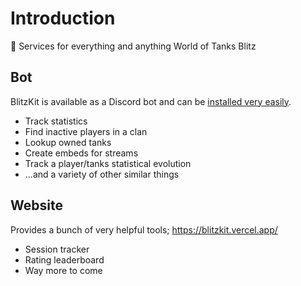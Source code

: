 # Introduction

🎉 Services for everything and anything World of Tanks Blitz

## Bot

BlitzKit is available as a Discord bot and can be [installed very easily](/guide/invite).

- Track statistics
- Find inactive players in a clan
- Lookup owned tanks
- Create embeds for streams
- Track a player/tanks statistical evolution
- ...and a variety of other similar things

## Website

Provides a bunch of very helpful tools; https://blitzkit.vercel.app/

- Session tracker
- Rating leaderboard
- Way more to come
